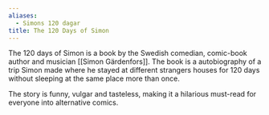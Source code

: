 ```yaml
---
aliases:
  - Simons 120 dagar
title: The 120 Days of Simon
---
```

The 120 days of Simon is a book by the Swedish comedian, comic-book author and musician [[Simon Gärdenfors]]. The book is a autobiography of a trip Simon made where he stayed at different strangers houses for 120 days without sleeping at the same place more than once.

The story is funny, vulgar and tasteless, making it a hilarious must-read for everyone into alternative comics.